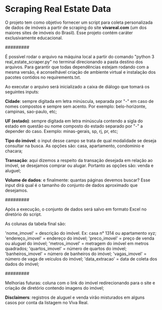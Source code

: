 # Scraping Real Estate Data

O projeto tem como objetivo fornecer um script para coleta personalizada de dados de imóveis a partir de scraping do site **vivareal.com** (um dos maiores sites de imóveis do Brasil). Esse projeto contém caráter exclusivamente educacional.

#########

É possível rodar o arquivo na máquina local a partir do comando "python 3 real_estate_scraper.py" no terminal direcionando a pasta destino dos arquivos. Para garantir que todas dependências estejam rodando com a mesma versão, é aconselhável criação de ambiente virtual e instalação dos pacotes contidos no requirements.txt.

Ao executar o arquivo será inicializado a caixa de diálogo que tomará os seguintes inputs:

**Cidade**: sempre digitada em letra minúscula, separada por "-" em caso de nomes compostos e sempre sem acento. Por exemplo: belo-horizonte, campinas, sao-paulo, etc;

**UF (estado)**: sempre digitada em letra minúscula contendo a sigla do estado em questão ou nome composto do estado separado por "-" a depender do caso. Exemplo: minas-gerais, sp, rj, pr, etc;

**Tipo do imóvel**: o input desse campo se trata de qual modalidade se deseja consultar na busca. As opções são: casa, apartamento, condominio e chacara;

**Transação**: aqui dizemos a respeito da transação desejada em relação ao imóvel, se desejamos comprar ou alugar. Portanto as opções são: venda e aluguel;

**Volume de dados**: e finalmente: quantas páginas devemos buscar? Esse input dirá qual é o tamanho do conjunto de dados aproximado que desejamos.

#########

Após a execução, o conjunto de dados será salvo em formato Excel no diretório do script.

As colunas da tabela final são:

'nome_imovel' = descrição do imóvel. Ex: casa n° 1314 ou apartamento xyz;
'endereço_imovel' = endereço do imóvel;
'preco_imovel' = preço de venda ou aluguel do imóvel;
'metros_imovel' = metragem do imóvel em metros quadrados;
'quartos_imovel' = número de quartos do imóvel;
'banheiros_imovel' = número de banheiros do imóvel;
'vagas_imovel' = número de vaga de veículos do imóvel;
'data_extracao' = data de coleta dos dados do imóvel;

#########

Melhorias futuras: coluna com o link do imóvel redirecionando para o site e criação de diretório contendo imagens do imóvel;

**Disclaimers**: registros de aluguel e venda virão misturados em alguns casos por conta da listagem no Viva Real.

